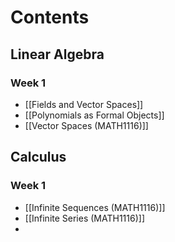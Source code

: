 # Contents
## Linear Algebra
### Week 1
- [[Fields and Vector Spaces]]
- [[Polynomials as Formal Objects]]
- [[Vector Spaces (MATH1116)]]

## Calculus
### Week 1
- [[Infinite Sequences (MATH1116)]]
- [[Infinite Series (MATH1116)]]
- 